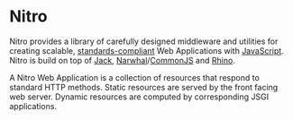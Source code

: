Nitro
=====

Nitro provides a library of carefully designed middleware and utilities for creating scalable, [standards-compliant](http://www.w3.org) Web Applications with [JavaScript](http://en.wikipedia.org/wiki/JavaScript). Nitro is build on top of [Jack](http://jackjs.org), [Narwhal](http://github.com/tlrobinson/narwhal/tree/master)/[CommonJS](http://groups.google.com/group/commonjs) and [Rhino](http://www.mozilla.org/rhino/).

A Nitro Web Application is a collection of resources that respond to standard HTTP methods. Static resources are served by the front facing web server. Dynamic resources are computed by corresponding JSGI applications.

